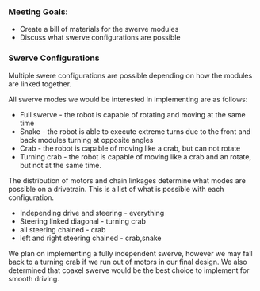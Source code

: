### Meeting Goals:
* Create a bill of materials for the swerve modules
* Discuss what swerve configurations are possible

### Swerve Configurations

Multiple swere configurations are possible depending on how the modules are linked together. 

All swerve modes we would be interested in implementing are as follows:

* Full swerve - the robot is capable of rotating and moving at the same time
* Snake - the robot is able to execute extreme turns due to the front and back modules turning at opposite angles
* Crab - the robot is capable of moving like a crab, but can not rotate
* Turning crab - the robot is capable of moving like a crab and an rotate, but not at the same time. 

The distribution of motors and chain linkages determine what modes are possible on a drivetrain. This is a list of what is possible with each configuration. 

* Independing drive and steering - everything
* Steering linked diagonal - turning crab
* all steering chained - crab
* left and right steering chained - crab,snake

We plan on implementing a fully independent swerve, however we may fall back to a turning crab if we run out of motors in our final design. We also determined that coaxel swerve would be the best choice to implement for smooth driving. 
